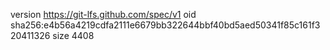 version https://git-lfs.github.com/spec/v1
oid sha256:e4b56a4219cdfa2111e6679bb322644bbf40bd5aed50341f85c161f320411326
size 4408
